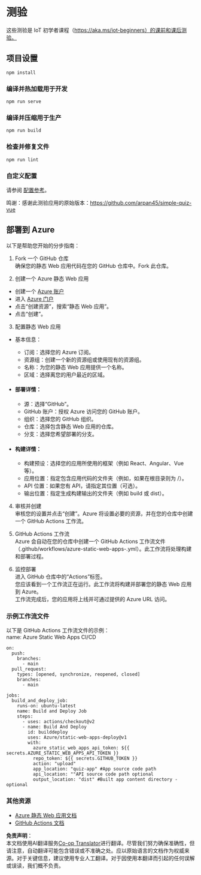 <!--
CO_OP_TRANSLATOR_METADATA:
{
  "original_hash": "2a459ea9177fb0508ca96068ae1009d2",
  "translation_date": "2025-08-25T01:08:55+00:00",
  "source_file": "quiz-app/README.md",
  "language_code": "zh"
}
-->
# 测验

这些测验是 IoT 初学者课程（https://aka.ms/iot-beginners）的课前和课后测验。

## 项目设置

```
npm install
```

### 编译并热加载用于开发

```
npm run serve
```

### 编译并压缩用于生产

```
npm run build
```

### 检查并修复文件

```
npm run lint
```

### 自定义配置

请参阅 [配置参考](https://cli.vuejs.org/config/)。

鸣谢：感谢此测验应用的原始版本：https://github.com/arpan45/simple-quiz-vue

## 部署到 Azure

以下是帮助您开始的分步指南：

1. Fork 一个 GitHub 仓库  
确保您的静态 Web 应用代码在您的 GitHub 仓库中。Fork 此仓库。

2. 创建一个 Azure 静态 Web 应用  
- 创建一个 [Azure 账户](http://azure.microsoft.com)  
- 进入 [Azure 门户](https://portal.azure.com)  
- 点击“创建资源”，搜索“静态 Web 应用”。  
- 点击“创建”。  

3. 配置静态 Web 应用  
- 基本信息：  
  - 订阅：选择您的 Azure 订阅。  
  - 资源组：创建一个新的资源组或使用现有的资源组。  
  - 名称：为您的静态 Web 应用提供一个名称。  
  - 区域：选择离您的用户最近的区域。  

- #### 部署详情：  
  - 源：选择“GitHub”。  
  - GitHub 账户：授权 Azure 访问您的 GitHub 账户。  
  - 组织：选择您的 GitHub 组织。  
  - 仓库：选择包含静态 Web 应用的仓库。  
  - 分支：选择您希望部署的分支。  

- #### 构建详情：  
  - 构建预设：选择您的应用所使用的框架（例如 React、Angular、Vue 等）。  
  - 应用位置：指定包含应用代码的文件夹（例如，如果在根目录则为 /）。  
  - API 位置：如果您有 API，请指定其位置（可选）。  
  - 输出位置：指定生成构建输出的文件夹（例如 build 或 dist）。  

4. 审核并创建  
审核您的设置并点击“创建”。Azure 将设置必要的资源，并在您的仓库中创建一个 GitHub Actions 工作流。

5. GitHub Actions 工作流  
Azure 会自动在您的仓库中创建一个 GitHub Actions 工作流文件（.github/workflows/azure-static-web-apps-<name>.yml）。此工作流将处理构建和部署过程。

6. 监控部署  
进入 GitHub 仓库中的“Actions”标签。  
您应该看到一个工作流正在运行。此工作流将构建并部署您的静态 Web 应用到 Azure。  
工作流完成后，您的应用将上线并可通过提供的 Azure URL 访问。

### 示例工作流文件

以下是 GitHub Actions 工作流文件的示例：  
name: Azure Static Web Apps CI/CD  
```
on:
  push:
    branches:
      - main
  pull_request:
    types: [opened, synchronize, reopened, closed]
    branches:
      - main

jobs:
  build_and_deploy_job:
    runs-on: ubuntu-latest
    name: Build and Deploy Job
    steps:
      - uses: actions/checkout@v2
      - name: Build And Deploy
        id: builddeploy
        uses: Azure/static-web-apps-deploy@v1
        with:
          azure_static_web_apps_api_token: ${{ secrets.AZURE_STATIC_WEB_APPS_API_TOKEN }}
          repo_token: ${{ secrets.GITHUB_TOKEN }}
          action: "upload"
          app_location: "quiz-app" #App source code path
          api_location: ""API source code path optional
          output_location: "dist" #Built app content directory - optional
```

### 其他资源
- [Azure 静态 Web 应用文档](https://learn.microsoft.com/azure/static-web-apps/getting-started)  
- [GitHub Actions 文档](https://docs.github.com/actions/use-cases-and-examples/deploying/deploying-to-azure-static-web-app)  

**免责声明**：  
本文档使用AI翻译服务[Co-op Translator](https://github.com/Azure/co-op-translator)进行翻译。尽管我们努力确保准确性，但请注意，自动翻译可能包含错误或不准确之处。应以原始语言的文档作为权威来源。对于关键信息，建议使用专业人工翻译。对于因使用本翻译而引起的任何误解或误读，我们概不负责。